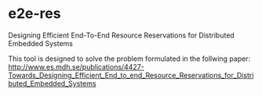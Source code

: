 # e2e-res
Designing Efficient End-To-End Resource Reservations for Distributed Embedded Systems

This tool is designed to solve the problem formulated in the follwing paper:
http://www.es.mdh.se/publications/4427-Towards_Designing_Efficient_End_to_end_Resource_Reservations_for_Distributed_Embedded_Systems
